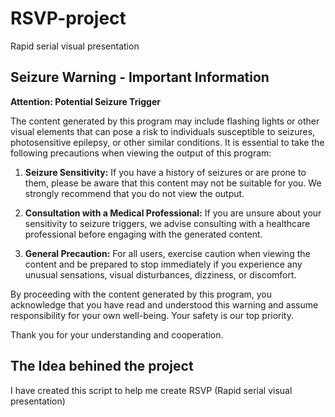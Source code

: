 
# RSVP-project
Rapid serial visual presentation

## **Seizure Warning - Important Information**

**Attention: Potential Seizure Trigger**

The content generated by this program may include flashing lights or other visual elements that can pose a risk to individuals susceptible to seizures, photosensitive epilepsy, or other similar conditions. It is essential to take the following precautions when viewing the output of this program:

1. **Seizure Sensitivity:** If you have a history of seizures or are prone to them, please be aware that this content may not be suitable for you. We strongly recommend that you do not view the output.

2. **Consultation with a Medical Professional:** If you are unsure about your sensitivity to seizure triggers, we advise consulting with a healthcare professional before engaging with the generated content.

3. **General Precaution:** For all users, exercise caution when viewing the content and be prepared to stop immediately if you experience any unusual sensations, visual disturbances, dizziness, or discomfort.

By proceeding with the content generated by this program, you acknowledge that you have read and understood this warning and assume responsibility for your own well-being. Your safety is our top priority.

Thank you for your understanding and cooperation.


## **The Idea behined the project**
I have created this script to help me create RSVP (Rapid serial visual presentation)
